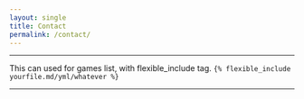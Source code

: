 ```yaml
---
layout: single
title: Contact
permalink: /contact/
---
```


***

This can used for games list, with flexible_include tag. `{% flexible_include yourfile.md/yml/whatever %} `

***

